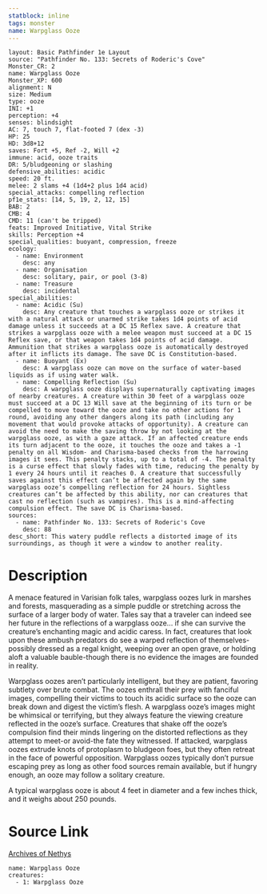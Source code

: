 ```yaml
---
statblock: inline
tags: monster
name: Warpglass Ooze
---
```

```statblock
layout: Basic Pathfinder 1e Layout
source: "Pathfinder No. 133: Secrets of Roderic's Cove"
Monster_CR: 2
name: Warpglass Ooze
Monster_XP: 600
alignment: N
size: Medium
type: ooze
INI: +1
perception: +4
senses: blindsight
AC: 7, touch 7, flat-footed 7 (dex -3)
HP: 25
HD: 3d8+12
saves: Fort +5, Ref -2, Will +2
immune: acid, ooze traits
DR: 5/bludgeoning or slashing
defensive_abilities: acidic
speed: 20 ft.
melee: 2 slams +4 (1d4+2 plus 1d4 acid)
special_attacks: compelling reflection
pf1e_stats: [14, 5, 19, 2, 12, 15]
BAB: 2
CMB: 4
CMD: 11 (can't be tripped)
feats: Improved Initiative, Vital Strike
skills: Perception +4
special_qualities: buoyant, compression, freeze
ecology:
  - name: Environment
    desc: any
  - name: Organisation
    desc: solitary, pair, or pool (3-8)
  - name: Treasure
    desc: incidental
special_abilities:
  - name: Acidic (Su)
    desc: Any creature that touches a warpglass ooze or strikes it with a natural attack or unarmed strike takes 1d4 points of acid damage unless it succeeds at a DC 15 Reflex save. A creature that strikes a warpglass ooze with a melee weapon must succeed at a DC 15 Reflex save, or that weapon takes 1d4 points of acid damage. Ammunition that strikes a warpglass ooze is automatically destroyed after it inflicts its damage. The save DC is Constitution-based.
  - name: Buoyant (Ex)
    desc: A warpglass ooze can move on the surface of water-based liquids as if using water walk.
  - name: Compelling Reflection (Su)
    desc: A warpglass ooze displays supernaturally captivating images of nearby creatures. A creature within 30 feet of a warpglass ooze must succeed at a DC 13 Will save at the beginning of its turn or be compelled to move toward the ooze and take no other actions for 1 round, avoiding any other dangers along its path (including any movement that would provoke attacks of opportunity). A creature can avoid the need to make the saving throw by not looking at the warpglass ooze, as with a gaze attack. If an affected creature ends its turn adjacent to the ooze, it touches the ooze and takes a -1 penalty on all Wisdom- and Charisma-based checks from the harrowing images it sees. This penalty stacks, up to a total of -4. The penalty is a curse effect that slowly fades with time, reducing the penalty by 1 every 24 hours until it reaches 0. A creature that successfully saves against this effect can’t be affected again by the same warpglass ooze’s compelling reflection for 24 hours. Sightless creatures can’t be affected by this ability, nor can creatures that cast no reflection (such as vampires). This is a mind-affecting compulsion effect. The save DC is Charisma-based.
sources:
  - name: Pathfinder No. 133: Secrets of Roderic's Cove
    desc: 88
desc_short: This watery puddle reflects a distorted image of its surroundings, as though it were a window to another reality.
```
# Description
A menace featured in Varisian folk tales, warpglass oozes lurk in marshes and forests, masquerading as a simple puddle or stretching across the surface of a larger body of water. Tales say that a traveler can indeed see her future in the reflections of a warpglass ooze... if she can survive the creature’s enchanting magic and acidic caress. In fact, creatures that look upon these ambush predators do see a warped reflection of themselves-possibly dressed as a regal knight, weeping over an open grave, or holding aloft a valuable bauble-though there is no evidence the images are founded in reality.

 Warpglass oozes aren’t particularly intelligent, but they are patient, favoring subtlety over brute combat. The oozes enthrall their prey with fanciful images, compelling their victims to touch its acidic surface so the ooze can break down and digest the victim’s flesh. A warpglass ooze’s images might be whimsical or terrifying, but they always feature the viewing creature reflected in the ooze’s surface. Creatures that shake off the ooze’s compulsion find their minds lingering on the distorted reflections as they attempt to meet-or avoid-the fate they witnessed. If attacked, warpglass oozes extrude knots of protoplasm to bludgeon foes, but they often retreat in the face of powerful opposition. Warpglass oozes typically don’t pursue escaping prey as long as other food sources remain available, but if hungry enough, an ooze may follow a solitary creature.

 A typical warpglass ooze is about 4 feet in diameter and a few inches thick, and it weighs about 250 pounds.
# Source Link
[Archives of Nethys](https://aonprd.com/MonsterDisplay.aspx?ItemName=Warpglass%20Ooze)
```encounter-table
name: Warpglass Ooze
creatures:
  - 1: Warpglass Ooze
```
